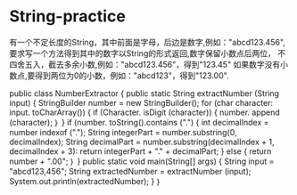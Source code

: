 # String-practice
有一个不定长度的String，其中前面是字母，后边是数字,例如："abcd123.456", 要求写一个方法得到其中的数字以String的形式返回,数字保留小数点后两位， 不四舍五入，截去多余小数,例如："abcd123.456"，得到"123.45" 如果数字没有小数点,要得到两位为0的小数，例如："abcd123"，得到"123.00".

public class NumberExtractor {
  public static String extractNumber (String input) {
      StringBuilder number = new StringBuilder();
      for (char character: input. toCharArray()) {
          if (Character. isDigit (character)) {
              number. append (character);
          ｝
       }
       if (number. toString().contains (".") {
           int decimalIndex = number indexof (".");
           String integerPart = number.substring(0, decimalIndex);
           String decimalPart = number.substring(decimalIndex + 1,
             decimalIndex + 3):
           return integerPart + "." + decimalPart;
       } else {
           return number + ".00";
       ｝
   }
  public static void main(String[] args) {
      String input = "abcd123,456";
      String extractedNumber = extractNumber (input);
      System.out.println(extractedNumber);
  }
｝
